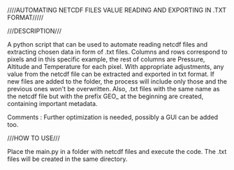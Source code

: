 ////AUTOMATING NETCDF FILES VALUE READING AND EXPORTING IN .TXT FORMAT/////

///DESCRIPTION///

A python script that can be used to automate reading netcdf files and extracting chosen data in form of .txt files. Columns and rows correspond to pixels and in this specific example, the rest of columns are Pressure, Altitude and Temperature for each pixel.
With appropriate adjustments, any value from the netcdf file can be extracted and exported in txt format. If new files are added to the folder, the process will include only those and the previous ones won't be overwritten. Also, .txt files with the same name as the netcdf file but with the prefix GEO_ at the beginning are created, containing important metadata.

Comments : Further optimization is needed, possibly a GUI can be added too.

///HOW TO USE///

Place the main.py in a folder with netcdf files and execute the code. The .txt files will be created in the same directory.
